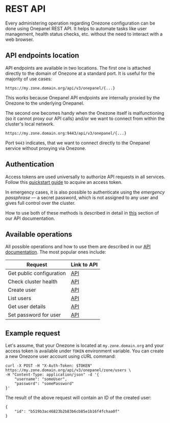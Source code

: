 # REST API

Every administering operation regarding Onezone configuration can be done using
Onepanel REST API. It helps to automate tasks like user management, health
status checks, etc. without the need to interact with a web browser.

## API endpoints location

API endpoints are available in two locations. The first one is attached directly
to the domain of Onezone at a standard port. It is useful for the majority
of use cases:

```
https://my.zone.domain.org/api/v3/onepanel/{...}
```

This works because Onepanel API endpoints are internally proxied by the
Onezone to the underlying Onepanel.

The second one becomes handy when the Onezone itself is malfunctioning (so
it cannot proxy our API calls) and/or we want to connect from within the
cluster's local network.

```
https://my.zone.domain.org:9443/api/v3/onepanel/{...}
```

Port `9443` indicates, that we want to connect directly to the Onepanel service
without proxying via Onezone.

## Authentication

Access tokens are used universally to authorize API requests in all services.
Follow this [quickstart guide](../../../user-guide/tokens.md#access-token-quickstart)
to acquire an access token.

In emergency cases, it is also possible to authenticate using the *emergency
passphrase* — a secret password, which is not assigned to any user and gives
full control over the cluster.

How to use both of these methods is described in detail in
[this](https://onedata.org/#/home/api/latest/onepanel?anchor=section/Overview/Authentication)
section of our API documentation.

## Available operations

All possible operations and how to use them are described in our
[API documentation](https://onedata.org/#/home/api/latest/onepanel). The most
popular ones include:

| Request                  | Link to API                                                                                 |
| ------------------------ | ------------------------------------------------------------------------------------------- |
| Get public configuration | [API](https://onedata.org/#/home/api/latest/onepanel?anchor=operation/get_configuration)    |
| Check cluster health     | [API](https://onedata.org/#/home/api/latest/onepanel?anchor=operation/health)               |
| Create user              | [API](https://onedata.org/#/home/api/latest/onepanel?anchor=operation/add_onezone_user)     |
| List users               | [API](https://onedata.org/#/home/api/latest/onepanel?anchor=operation/get_onezone_users)    |
| Get user details         | [API](https://onedata.org/#/home/api/latest/onepanel?anchor=operation/get_onezone_user)     |
| Set password for user    | [API](https://onedata.org/#/home/api/latest/onepanel?anchor=operation/change_user_password) |

## Example request

Let's assume, that your Onezone is located at `my.zone.domain.org` and your
access token is available under `TOKEN` environment variable. You can create a
new Onezone user account using cURL command:

```
curl -X POST -H "X-Auth-Token: $TOKEN" https://my.zone.domain.org/api/v3/onepanel/zone/users \
-H "Content-Type: application/json" -d '{
    "username": "someUser",
    "password": "somePassword"
}'
```

The result of the above request will contain an ID of the created user:

```
{
    "id": "b519b3ac46823b2b83b6cb85e1b16f4fchaa0f"
}
```
